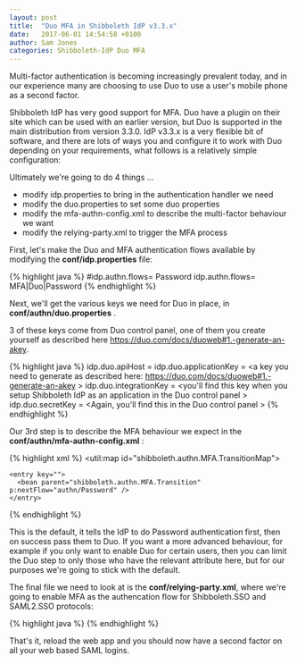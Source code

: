 ```yaml
---
layout: post
title:  "Duo MFA in Shibboleth IdP v3.3.x"
date:   2017-06-01 14:54:58 +0100
author: Sam Jones
categories: Shibboleth-IdP Duo MFA
---
```

Multi-factor authentication is becoming increasingly prevalent today,
and in our experience many are choosing to use Duo to use a user's mobile
 phone as a second factor.

Shibboleth IdP has very good support for MFA. Duo have a plugin on their
 site which can be used with an earlier version, but Duo is supported in
 the main distribution from version 3.3.0. IdP v3.3.x is a very flexible bit
 of software, and there are lots of ways you and configure it to work with
  Duo depending on your requirements, what follows is a relatively simple
   configuration:

Ultimately we're going to do 4 things ...

* modify idp.properties to bring in the authentication handler we need
* modify the duo.properties to set some duo properties
* modify the mfa-authn-config.xml to describe the multi-factor behaviour we want
* modify the relying-party.xml to trigger the MFA process

First, let's make the Duo and MFA authentication flows available by modifying
 the **conf/idp.properties** file:

{% highlight java %}
#idp.authn.flows= Password
idp.authn.flows= MFA|Duo|Password
{% endhighlight %}

Next, we'll get the various keys we need for Duo in place, in **conf/authn/duo.properties** .

3 of these keys come from Duo control panel, one of them you create yourself as described here <https://duo.com/docs/duoweb#1.-generate-an-akey>.

{% highlight java %}
idp.duo.apiHost = <the api host as specified in the duo control panel >
idp.duo.applicationKey = <a key you need to generate as described here: https://duo.com/docs/duoweb#1.-generate-an-akey >
idp.duo.integrationKey = <you'll find this key when you setup Shibboleth IdP as an application in the Duo control panel >
idp.duo.secretKey = <Again, you'll find this in the Duo control panel >
{% endhighlight %}

Our 3rd step is to describe the MFA behaviour we expect in the **conf/authn/mfa-authn-config.xml** :

{% highlight xml %}
<util:map id="shibboleth.authn.MFA.TransitionMap">
  <!-- First rule runs the Password login flow. -->
    <entry key="">
      <bean parent="shibboleth.authn.MFA.Transition" p:nextFlow="authn/Password" />
    </entry> 
  <!-- Second rule runs a function if Password succeeds, to determine whether an additional factor is required. -->
   <entry key="authn/Password">
     <bean parent="shibboleth.authn.MFA.Transition" p:nextFlowStrategy-ref="checkSecondFactor" />
   </entry>
   <!-- An implicit final rule will return whatever the final flow returns. -->
</util:map> 
<!-- Example script to see if second factor is required. -->
<bean id="checkSecondFactor" parent="shibboleth.ContextFunctions.Scripted" factory-method="inlineScript">
  <constructor-arg>
    <value>
      <![CDATA[
        nextFlow = "authn/Duo";
        nextFlow;   // pass control to second factor or end with the first
      ]]>
    </value>
  </constructor-arg>
</bean>
{% endhighlight %}

This is the default, it tells the IdP to do Password authentication first, then on success pass them to Duo. If you want a more advanced behaviour, for example if you only want to enable Duo for certain users, then you can limit the Duo step to only those who have the relevant attribute here, but for our purposes we're going to stick with the default.

The final file we need to look at is the **conf/relying-party.xml**, where we're going to enable MFA as the authencation flow for Shibboleth.SSO and SAML2.SSO protocols:

{% highlight java %}
    <bean id="shibboleth.DefaultRelyingParty" parent="RelyingParty">
        <property name="profileConfigurations">
            <list>
                <bean parent="Shibboleth.SSO" p:authenticationFlows="#{{'MFA'}}" p:postAuthenticationFlows="attribute-release" />
                <ref bean="SAML1.AttributeQuery" />
                <ref bean="SAML1.ArtifactResolution" />
                <bean parent="SAML2.SSO" p:authenticationFlows="#{{'MFA'}}" p:postAuthenticationFlows="attribute-release" />
                <ref bean="SAML2.ECP" />
                <ref bean="SAML2.Logout" />
                <ref bean="SAML2.AttributeQuery" />
                <ref bean="SAML2.ArtifactResolution" />
                <ref bean="Liberty.SSOS" />
            </list>
        </property>
    </bean>
{% endhighlight %}

That's it, reload the web app and you should now have a second factor on all your web based SAML logins.

